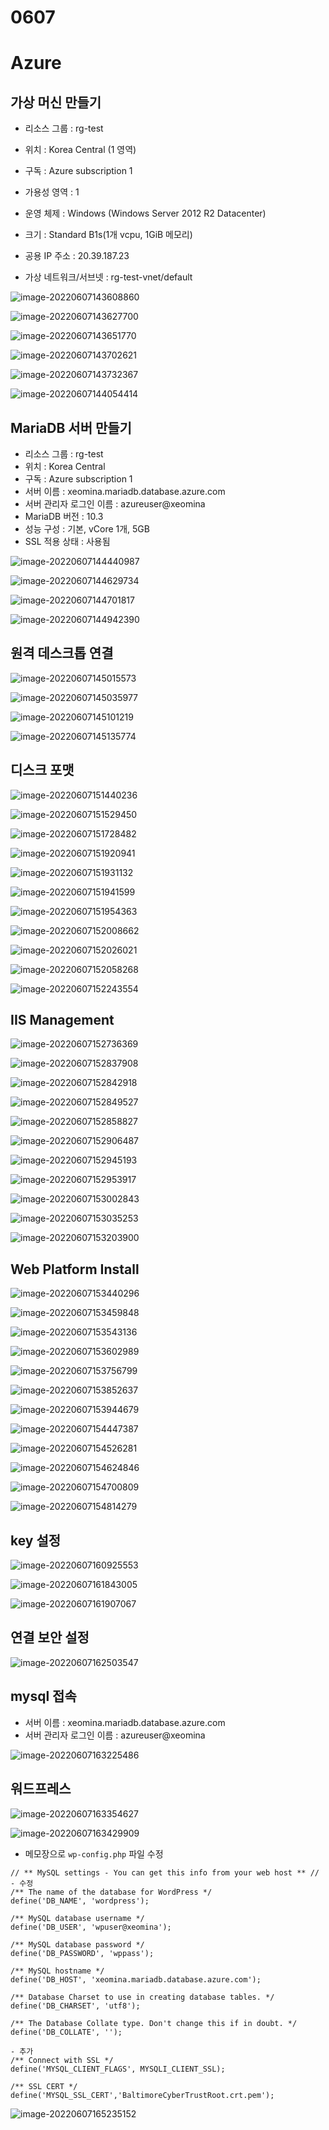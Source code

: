 # 0607

# Azure

## 가상 머신 만들기

- 리소스 그룹 :  rg-test

- 위치 : Korea Central (1 영역)

- 구독 : Azure subscription 1

- 가용성 영역 : 1

- 운영 체제 :  Windows (Windows Server 2012 R2 Datacenter)

- 크기 : Standard B1s(1개 vcpu, 1GiB 메모리)

- 공용 IP 주소 : 20.39.187.23

- 가상 네트워크/서브넷 : rg-test-vnet/default


![image-20220607143608860](md-images/0607/image-20220607143608860.png)

![image-20220607143627700](md-images/0607/image-20220607143627700.png)

![image-20220607143651770](md-images/0607/image-20220607143651770.png)

![image-20220607143702621](md-images/0607/image-20220607143702621.png)

![image-20220607143732367](md-images/0607/image-20220607143732367.png)

![image-20220607144054414](md-images/0607/image-20220607144054414.png)

## MariaDB 서버 만들기

- 리소스 그룹 : rg-test
- 위치 : Korea Central
- 구독 : Azure subscription 1
- 서버 이름 : xeomina.mariadb.database.azure.com
- 서버 관리자 로그인 이름 : azureuser@xeomina
- MariaDB 버전 : 10.3
- 성능 구성 : 기본, vCore 1개, 5GB
- SSL 적용 상태 : 사용됨

![image-20220607144440987](md-images/0607/image-20220607144440987.png)

![image-20220607144629734](md-images/0607/image-20220607144629734.png)

![image-20220607144701817](md-images/0607/image-20220607144701817.png)

![image-20220607144942390](md-images/0607/image-20220607144942390.png)



## 원격 데스크톱 연결

![image-20220607145015573](md-images/0607/image-20220607145015573.png)

![image-20220607145035977](md-images/0607/image-20220607145035977.png)

![image-20220607145101219](md-images/0607/image-20220607145101219.png)

![image-20220607145135774](md-images/0607/image-20220607145135774.png)

## 디스크 포맷

![image-20220607151440236](md-images/0607/image-20220607151440236.png)

![image-20220607151529450](md-images/0607/image-20220607151529450.png)

![image-20220607151728482](md-images/0607/image-20220607151728482.png)

![image-20220607151920941](md-images/0607/image-20220607151920941.png)

![image-20220607151931132](md-images/0607/image-20220607151931132.png)

![image-20220607151941599](md-images/0607/image-20220607151941599.png)

![image-20220607151954363](md-images/0607/image-20220607151954363.png)

![image-20220607152008662](md-images/0607/image-20220607152008662.png)

![image-20220607152026021](md-images/0607/image-20220607152026021.png)

![image-20220607152058268](md-images/0607/image-20220607152058268.png)

![image-20220607152243554](md-images/0607/image-20220607152243554.png)

## IIS Management

![image-20220607152736369](md-images/0607/image-20220607152736369.png)

![image-20220607152837908](md-images/0607/image-20220607152837908.png)

![image-20220607152842918](md-images/0607/image-20220607152842918.png)

![image-20220607152849527](md-images/0607/image-20220607152849527.png)

![image-20220607152858827](md-images/0607/image-20220607152858827.png)

![image-20220607152906487](md-images/0607/image-20220607152906487.png)

![image-20220607152945193](md-images/0607/image-20220607152945193.png)

![image-20220607152953917](md-images/0607/image-20220607152953917.png)

![image-20220607153002843](md-images/0607/image-20220607153002843.png)

![image-20220607153035253](md-images/0607/image-20220607153035253.png)

![image-20220607153203900](md-images/0607/image-20220607153203900.png)

## Web Platform Install

![image-20220607153440296](md-images/0607/image-20220607153440296.png)

![image-20220607153459848](md-images/0607/image-20220607153459848.png)

![image-20220607153543136](md-images/0607/image-20220607153543136.png)

![image-20220607153602989](md-images/0607/image-20220607153602989.png)

![image-20220607153756799](md-images/0607/image-20220607153756799.png)

![image-20220607153852637](md-images/0607/image-20220607153852637.png)

![image-20220607153944679](md-images/0607/image-20220607153944679.png)



![image-20220607154447387](md-images/0607/image-20220607154447387.png)

![image-20220607154526281](md-images/0607/image-20220607154526281.png)

![image-20220607154624846](md-images/0607/image-20220607154624846.png)

![image-20220607154700809](md-images/0607/image-20220607154700809.png)



![image-20220607154814279](md-images/0607/image-20220607154814279.png)



## key 설정

![image-20220607160925553](md-images/0607/image-20220607160925553.png)



![image-20220607161843005](md-images/0607/image-20220607161843005.png)

![image-20220607161907067](md-images/0607/image-20220607161907067.png)

## 연결 보안 설정

![image-20220607162503547](md-images/0607/image-20220607162503547.png)

## mysql 접속

* 서버 이름 : xeomina.mariadb.database.azure.com
* 서버 관리자 로그인 이름 : azureuser@xeomina

![image-20220607163225486](md-images/0607/image-20220607163225486.png)

## 워드프레스

![image-20220607163354627](md-images/0607/image-20220607163354627.png)

![image-20220607163429909](md-images/0607/image-20220607163429909.png)

* 메모장으로 `wp-config.php` 파일 수정

```
// ** MySQL settings - You can get this info from your web host ** //
- 수정
/** The name of the database for WordPress */
define('DB_NAME', 'wordpress');

/** MySQL database username */
define('DB_USER', 'wpuser@xeomina');

/** MySQL database password */
define('DB_PASSWORD', 'wppass');

/** MySQL hostname */
define('DB_HOST', 'xeomina.mariadb.database.azure.com');

/** Database Charset to use in creating database tables. */
define('DB_CHARSET', 'utf8');

/** The Database Collate type. Don't change this if in doubt. */
define('DB_COLLATE', '');

- 추가
/** Connect with SSL */
define('MYSQL_CLIENT_FLAGS', MYSQLI_CLIENT_SSL);

/** SSL CERT */
define('MYSQL_SSL_CERT','BaltimoreCyberTrustRoot.crt.pem');
```

![image-20220607165235152](md-images/0607/image-20220607165235152.png)